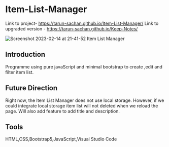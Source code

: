 # Item-List-Manager

Link to project- https://tarun-sachan.github.io/Item-List-Manager/
Link to upgraded version - https://tarun-sachan.github.io/Keep-Notes/


![Screenshot 2023-02-14 at 21-41-52 Item List Manager](https://user-images.githubusercontent.com/117214735/218793937-730bedc5-388d-422d-8dea-e92b8e28a371.png)


## Introduction

 Programme using pure javaScript and minimal bootstrap to create ,edit and filter item list.
    

## Future Direction

  Right now, the Item List Manager does not use local storage. However, if we could integrate local storage item list will not deleted when we reload the page.
  Will also add feature to add title and description.
    

## Tools

  HTML,CSS,Bootstrap5,JavaScript,Visual Studio Code



